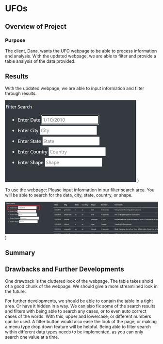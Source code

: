 # UFOs

## Overview of Project
### Purpose
The client, Dana, wants the UFO webpage to be able to process information and analysis.  With the updated webpage, we are able to filter and provide a table analysis of the data provided.

## Results
With the updated webpage, we are able to input information and filter through results.

![This is an image](https://github.com/sadayas/UFOs/blob/main/static/images/filterresu.png) )

To use the webpage: Please input information in our filter search area.  You will be able to search for the data, city, state, country, or shape.

![This is an image](https://github.com/sadayas/UFOs/blob/main/static/images/filtertest.png) )


## Summary
## Drawbacks and Further Developments

One drawback is the cluttered look of the webpage.  The table takes ahold of a good chunk of the webpage.  We should give a more streamlined look in the future.

For further developments, we should be able to contain the table in a tight area.  Or have it hidden in a way.  We can also fix some of the search results and filters with being able to search any cases, or to even auto correct cases of the words.  With this, upper and lowercase, or different numbers can be used.  A filter button would also ease the look of the page, or making a menu type drop down feature will be helpful.  Being able to filter search within different data types needs to be implemented, as you can only search one value at a time.


